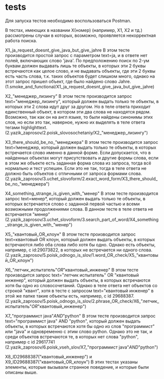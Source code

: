 # tests

Для запуска тестов необходимо воспользоваться Postman.

В тестах, имеющих в названии X(номер) (например, X1, X2 и тд.) рассмотрены случаи в которых, возможно, проявляется некорректная работа поиска.

X1_ja_request_doesnt_give_java_but_give_jahre
В этом тесте производится простой запрос с параметром text=ja, и в ответе нет полей, включающих слово 'java'. По предположению поиск по 2-ум буквам должен выдавать лишь те объекты, в которых эти 2 буквы встречаются как целое слово, и не выдавать объекты, где эти 2 буквы есть часть слова, т.к. таких объектов будет слишком много, однако на этот запрос пришел объект, где было найдено слово Jahre.    (1.smoke_and_functional/X1_ja_request_doesnt_give_java_but_give_jahre)

X2_"менеджер_лизингу"
В этом тесте производится запрос text="менеджер_лизингу", который должен выдать только те объекты, в которых эти 2 слова идут друг за другом. Но в теле ответа приходит единственный объект, в котором эти два слова не находятся рядом. Возможно, так как он на англ языке, то были найдены синонимы этих слов, но если это так, наверное, нужно их выделять в теле ответа тегами highlighttext.    (2.yazik_zaprosov/2.poisk_slovosochetaniy/X2_"менеджер_лизингу")
 
X3_there_should_be_no_"менеджера"
В этом тесте производится запрос text=!менеджер, который должен выдать только те объекты, в которых встречается слово именно в данной форме. Если допускается, что в найденных объектах могут присутствовать и другие формы слова, если в этом же объекте есть заданная форма слова из запроса, тогда всё нормально и тест успешен. Если это не так, тогда в теле ответа не должно быть объектов с отличными от запроса формами слова.    (2.yazik_zaprosov/3.uchet_slovoform/2.exact_word_form/X3_there_should_be_no_"менеджера")

X4_something_strange_is_given_with_"менер"
В этом тесте производится запрос text=менер*, который должен выдать только те объекты, в которых встречается слово с заданной первой частью и всеми возможными продолжениями слова. В данном тесте в теле ответа не встречается "менер"
(2.yazik_zaprosov/3.uchet_slovoform/3.search_part_of_word/X4_something_strange_is_given_with_"менер")

X5_"квантовый_OR_клоун"
В этом тесте производится запрос text=квантовый OR клоун, который должен выдать объекты, в которых встречаются либо оба слова либо хотя бы одно. Однако есть объекты, например, с id:29073822, в которых не встречается ни одного слова.
(2.yazik_zaprosov/5.poisk_odnogo_is_slov/1.word_OR_check/X5_"квантовый_OR_клоун")

X6_"летчик_испытатель"_OR_"квантовый_инженер"
В этом тесте производится запрос text="летчик испытатель" OR "квантовый инженер", который должен выдать объекты, в которых встречаются хотя бы одно из словосочетаний. Однако в теле ответа нет объектов со строкой "квант", хотя в тесте с запросом text="квантовый инженер" в этой же папке такие объекты есть, например, c id 29688387. 
(2.yazik_zaprosov/5.poisk_odnogo_is_slov/2.phrase_OR_check/X6_"летчик_испытатель"_OR_"квантовый_инженер")

X7_"программист java"_AND_"python"
В этом тесте производится запрос text="программист java" AND "python", который должен выдать объекты, в которых встречаются хотя бы одно из слов "программист" или "java" и одновременно с этим слово python. Однако это не так, и среди объектов встречаются те, в которых нет слова "python", например с id 29617741
(2.yazik_zaprosov/6.poisk_vseh_slov/X7_"программист java"_AND_"python")

X8_ID29688387("квантовый_инженер") и X9_ID29688387("квантовый_OR_клоун")
В этих тестах указаны элементы, которые вызывали странное поведение, и которые были описаны выше.
